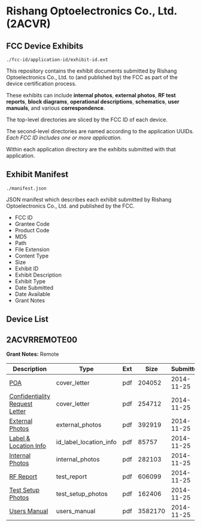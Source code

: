 # Rishang Optoelectronics Co., Ltd. (2ACVR)
## FCC Device Exhibits

```
./fcc-id/application-id/exhibit-id.ext
```

This repository contains the exhibit documents submitted by Rishang Optoelectronics Co., Ltd. to (and published by) the FCC as part of the device certification process.

These exhibits can include **internal photos**, **external photos**, **RF test reports**, **block diagrams**, **operational descriptions**, **schematics**, **user manuals**, and various **correspondence**.

The top-level directories are sliced by the FCC ID of each device.

The second-level directories are named according to the application UUIDs. *Each FCC ID includes one or more application.*

Within each application directory are the exhibits submitted with that application. 

## Exhibit Manifest

```
./manifest.json
```

JSON manifest which describes each exhibit submitted by Rishang Optoelectronics Co., Ltd. and published by the FCC.

- FCC ID
- Grantee Code
- Product Code
- MD5
- Path
- File Extension
- Content Type
- Size
- Exhibit ID
- Exhibit Description
- Exhibit Type
- Date Submitted
- Date Available
- Grant Notes

## Device List
## 2ACVRREMOTE00
**Grant Notes:** Remote

| Description | Type | Ext | Size | Submitted | Available |
| ----------- | ---- | --- | ---- | --------- | --------- |
| [POA](2ACVRREMOTE00/e484138d2630d38e326334de1848e224/2453516.pdf) | cover_letter | pdf | 204052 | 2014-11-25 | 2014-11-25 |
| [Confidentiality Request Letter](2ACVRREMOTE00/e484138d2630d38e326334de1848e224/2453517.pdf) | cover_letter | pdf | 254712 | 2014-11-25 | 2014-11-25 |
| [External Photos](2ACVRREMOTE00/e484138d2630d38e326334de1848e224/2453523.pdf) | external_photos | pdf | 392919 | 2014-11-25 | 2014-11-25 |
| [Label & Location Info](2ACVRREMOTE00/e484138d2630d38e326334de1848e224/2453525.pdf) | id_label_location_info | pdf | 85757 | 2014-11-25 | 2014-11-25 |
| [Internal Photos](2ACVRREMOTE00/e484138d2630d38e326334de1848e224/2453524.pdf) | internal_photos | pdf | 282103 | 2014-11-25 | 2014-11-25 |
| [RF Report](2ACVRREMOTE00/e484138d2630d38e326334de1848e224/2453521.pdf) | test_report | pdf | 606099 | 2014-11-25 | 2014-11-25 |
| [Test Setup Photos](2ACVRREMOTE00/e484138d2630d38e326334de1848e224/2453522.pdf) | test_setup_photos | pdf | 162406 | 2014-11-25 | 2014-11-25 |
| [Users Manual](2ACVRREMOTE00/e484138d2630d38e326334de1848e224/2453526.pdf) | users_manual | pdf | 3582170 | 2014-11-25 | 2014-11-25 |
